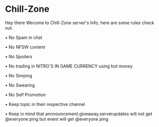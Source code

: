 # Chill-Zone

Hey there Wecome to Chill-Zone server's Info,
here are some rules check out.

• No Spam in chat

• No NFSW content

• No Spoilers

• No trading in NITRO'S IN GAME CURRENCY using bot money

• No Simping

• No Swearing

• No Self Promotion

• Keep topic in their respective channel

• Keep in mind that annnouncement.giveaway,serverupdates will not get
   @everyone ping but event will get @everyone ping
